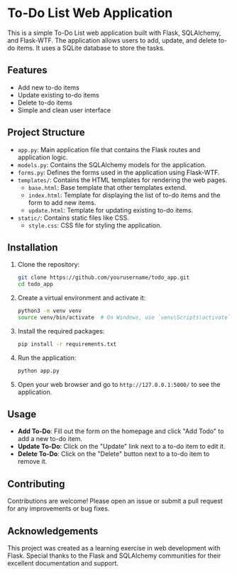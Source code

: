 # To-Do List Web Application

This is a simple To-Do List web application built with Flask, SQLAlchemy, and Flask-WTF. The application allows users to add, update, and delete to-do items. It uses a SQLite database to store the tasks.

## Features

- Add new to-do items
- Update existing to-do items
- Delete to-do items
- Simple and clean user interface

## Project Structure

- `app.py`: Main application file that contains the Flask routes and application logic.
- `models.py`: Contains the SQLAlchemy models for the application.
- `forms.py`: Defines the forms used in the application using Flask-WTF.
- `templates/`: Contains the HTML templates for rendering the web pages.
  - `base.html`: Base template that other templates extend.
  - `index.html`: Template for displaying the list of to-do items and the form to add new items.
  - `update.html`: Template for updating existing to-do items.
- `static/`: Contains static files like CSS.
  - `style.css`: CSS file for styling the application.

## Installation

1. Clone the repository:
    ```bash
    git clone https://github.com/yourusername/todo_app.git
    cd todo_app
    ```

2. Create a virtual environment and activate it:
    ```bash
    python3 -m venv venv
    source venv/bin/activate  # On Windows, use `venv\Scripts\activate`
    ```

3. Install the required packages:
    ```bash
    pip install -r requirements.txt
    ```

4. Run the application:
    ```bash
    python app.py
    ```

5. Open your web browser and go to `http://127.0.0.1:5000/` to see the application.

## Usage

- **Add To-Do**: Fill out the form on the homepage and click "Add Todo" to add a new to-do item.
- **Update To-Do**: Click on the "Update" link next to a to-do item to edit it.
- **Delete To-Do**: Click on the "Delete" button next to a to-do item to remove it.

## Contributing

Contributions are welcome! Please open an issue or submit a pull request for any improvements or bug fixes.

## Acknowledgements

This project was created as a learning exercise in web development with Flask. Special thanks to the Flask and SQLAlchemy communities for their excellent documentation and support.

